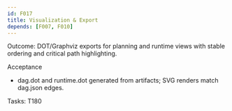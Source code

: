 ```yaml
---
id: F017
title: Visualization & Export
depends: [F007, F010]
---
```


Outcome: DOT/Graphviz exports for planning and runtime views with stable ordering and critical path highlighting.

Acceptance
- dag.dot and runtime.dot generated from artifacts; SVG renders match dag.json edges.

Tasks: T180
